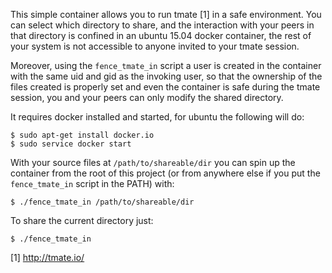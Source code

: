 This simple container allows you to run tmate [1] in a safe environment. You can select which directory to share, and the interaction with your peers in that directory is confined in an ubuntu 15.04 docker container, the rest of your system is not accessible to anyone invited to your tmate session.

Moreover, using the `fence_tmate_in` script a user is created in the container with the same uid and gid as the invoking user, so that the ownership of the files created is properly set and even the container is safe during the tmate session, you and your peers can only modify the shared directory.

It requires docker installed and started, for ubuntu the following will do:

    $ sudo apt-get install docker.io
    $ sudo service docker start

With your source files at `/path/to/shareable/dir` you can spin up the container from the root of this project (or from anywhere else if you put the `fence_tmate_in` script in the PATH) with:

    $ ./fence_tmate_in /path/to/shareable/dir

To share the current directory just:

    $ ./fence_tmate_in



[1] http://tmate.io/
